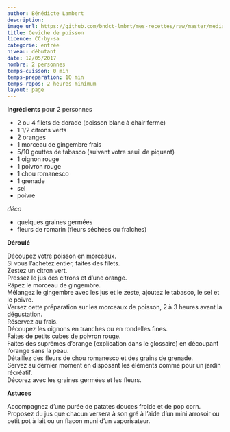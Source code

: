 ```yaml
---
author: Bénédicte Lambert
description: 
image_url: https://github.com/bndct-lmbrt/mes-recettes/raw/master/medias/ceviche.jpg
title: Ceviche de poisson
licence: CC-by-sa
categorie: entrée
niveau: débutant
date: 12/05/2017
nombre: 2 personnes
temps-cuisson: 0 min
temps-preparation: 10 min
temps-repos: 2 heures minimum
layout: page
---
```

 

**Ingrédients**
pour 2 personnes  

* 2 ou 4 filets de dorade (poisson blanc à chair ferme)
* 1 1/2 citrons verts
* 2 oranges
* 1 morceau de gingembre frais
* 5/10 gouttes de tabasco (suivant votre seuil de piquant)
* 1 oignon rouge
* 1 poivron rouge
* 1 chou romanesco
* 1 grenade
* sel
* poivre

*déco*
* quelques graines germées
* fleurs de romarin (fleurs séchées ou fraîches)

**Déroulé**

Découpez votre poisson en morceaux.  
Si vous l’achetez entier, faites des filets.   
Zestez un citron vert.  
Pressez le jus des citrons et d’une orange.  
Râpez le morceau de gingembre.  
Mélangez le gingembre avec les jus et le zeste, ajoutez le tabasco, le sel et le poivre.  
Versez cette préparation sur les morceaux de poisson, 2 à 3 heures avant la dégustation.   
Réservez au frais.  
Découpez les oignons en tranches ou en rondelles fines.  
Faites de petits cubes de poivron rouge.  
Faites des suprêmes d’orange (explication dans le glossaire) en découpant l’orange sans la peau.  
Détaillez des fleurs de chou romanesco et des grains de grenade.  
Servez au dernier moment en disposant les éléments comme pour un jardin récréatif.  
Décorez avec les graines germées et les fleurs.   

**Astuces**
 
Accompagnez d’une purée de patates douces froide et de pop corn.  
Proposez du jus que chacun versera à son gré à l’aide d’un mini arrosoir ou petit pot à lait ou un flacon muni d’un vaporisateur.  
